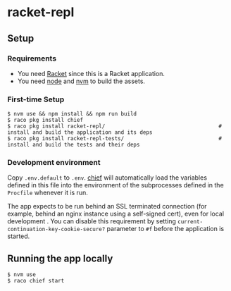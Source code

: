 # racket-repl

## Setup

### Requirements

* You need [Racket] since this is a Racket application.
* You need [node] and [nvm] to build the assets.

### First-time Setup

    $ nvm use && npm install && npm run build
    $ raco pkg install chief
    $ raco pkg install racket-repl/                                    # install and build the application and its deps
    $ raco pkg install racket-repl-tests/                              # install and build the tests and their deps

### Development environment

Copy `.env.default` to `.env`.  [chief] will automatically load the
variables defined in this file into the environment of the
subprocesses defined in the `Procfile` whenever it is run.

The app expects to be run behind an SSL terminated connection (for
example, behind an nginx instance using a self-signed cert), even for
local development .  You can disable this requirement by setting
`current-continuation-key-cookie-secure?` parameter to `#f` before the
application is started.

## Running the app locally

    $ nvm use
    $ raco chief start


[Postgres]: https://www.postgresql.org/
[Racket]: https://racket-lang.org/
[argon2]: https://www.argon2.com/
[chief]: https://github.com/Bogdanp/racket-chief
[node]: https://nodejs.org/en/
[nvm]: https://github.com/nvm-sh/nvm
